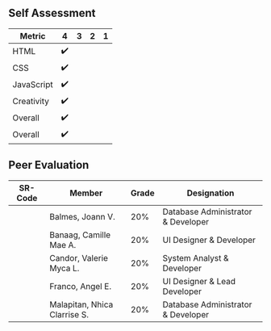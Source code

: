 ## Self Assessment

|  Metric      | 4         | 3        | 2       | 1        |
| ------------- | ---------------- | --------------- | -------------- | --------------- |
| HTML  |  :heavy_check_mark:    |     |    |     |
| CSS  |   :heavy_check_mark:    |     |    |     |
| JavaScript  |   :heavy_check_mark:    |     |    |     |
| Creativity  |  :heavy_check_mark:    |     |    |     |
| Overall  |   :heavy_check_mark:    |     |    |     |
| Overall  |   :heavy_check_mark:    |     |    |     |

## Peer Evaluation

|  SR-Code | Member | Grade | Designation |
| -------- | -------- | -------- | -------- |
|  | Balmes, Joann V. | 20% | Database Administrator & Developer |
|  | Banaag, Camille Mae A. | 20% | UI Designer & Developer |
|  | Candor, Valerie Myca L. | 20% | System Analyst & Developer |
|  | Franco, Angel E. | 20% | UI Designer & Lead Developer |
|  | Malapitan, Nhica Clarrise S. | 20% | Database Administrator & Developer  |
